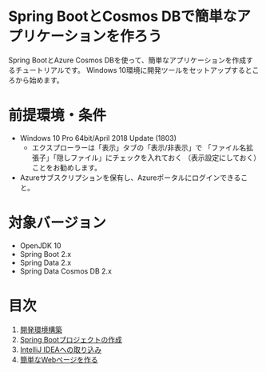 # Spring BootとCosmos DBで簡単なアプリケーションを作ろう

Spring BootとAzure Cosmos DBを使って、簡単なアプリケーションを作成するチュートリアルです。
Windows 10環境に開発ツールをセットアップするところから始めます。

# 前提環境・条件

- Windows 10 Pro 64bit/April 2018 Update (1803)
   - エクスプローラーは「表示」タブの「表示/非表示」で
   「ファイル名拡張子」「隠しファイル」にチェックを入れておく
   （表示設定にしておく）ことをお勧めします。
- Azureサブスクリプションを保有し、Azureポータルにログインできること。

# 対象バージョン

- OpenJDK 10
- Spring Boot 2.x
- Spring Data 2.x
- Spring Data Cosmos DB 2.x

# 目次
1. [開発環境構築](contents/devenv.md)
2. [Spring Bootプロジェクトの作成](contents/spring_boot_prj.md)
3. [IntelliJ IDEAへの取り込み](contents/intellij_idea.md)
4. [簡単なWebページを作る](contents/simple_web_page.md)
